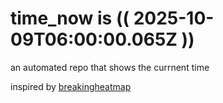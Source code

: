 # time_now is (( 2025-10-09T06:00:00.065Z ))

an automated repo that shows the currnent time

inspired by [breakingheatmap](https://github.com/breakingheatmap/breakingheatmap)